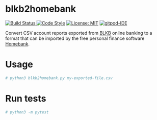 # blkb2homebank

[![Build Status](https://github.com/christiansiegel/blkb2homebank/actions/workflows/ci.yml/badge.svg)
](https://github.com/christiansiegel/blkb2homebank/actions)
[![Code Style](https://camo.githubusercontent.com/d91ed7ac7abbd5a6102cbe988dd8e9ac21bde0a73d97be7603b891ad08ce3479/68747470733a2f2f696d672e736869656c64732e696f2f62616467652f636f64652532307374796c652d626c61636b2d3030303030302e737667)](https://black.readthedocs.io/en/stable/)
[![License: MIT](https://img.shields.io/badge/License-MIT-yellow.svg)](LICENSE)
[![gitpod-IDE](https://img.shields.io/badge/open--IDE-as--gitpod-blue.svg?style=flat&label=openIDE)](https://gitpod.io#https://github.com/christiansiegel/blkb2homebank)

Convert CSV account reports exported from [BLKB](http://www.blkb.ch/) online banking to a format that can be imported by the free personal finance software [Homebank](http://homebank.free.fr/).

# Usage

```bash
# python3 blkb2homebank.py my-exported-file.csv
```

# Run tests

```bash
# python3 -m pytest
```
